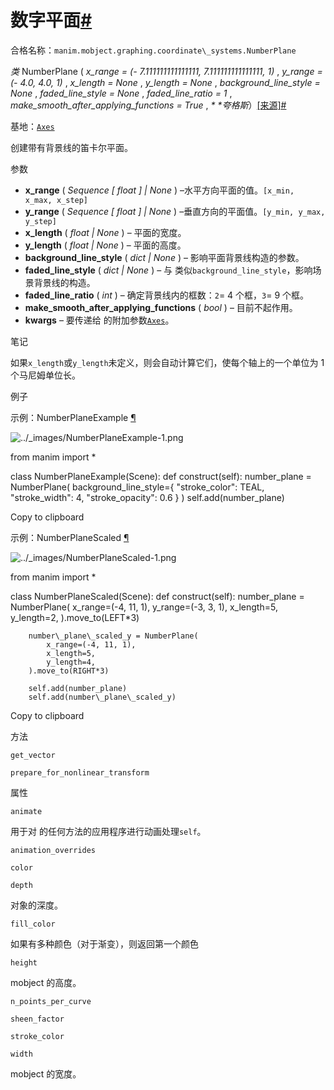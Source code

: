 # 数字平面[#](#numberplane "此标题的固定链接")

合格名称：`manim.mobject.graphing.coordinate\_systems.NumberPlane`

_类_ NumberPlane ( _x_range = (\- 7.111111111111111, 7.111111111111111, 1)_ , _y_range = (\- 4.0, 4.0, 1)_ , _x_length = None_ , _y_length = None_ , _background_line_style = None_ , _faded_line_style = None_ , _faded_line_ratio = 1_ , _make_smooth_after_applying_functions = True_ , _\* \*夸格斯_）[\[来源\]](../_modules/manim/mobject/graphing/coordinate_systems.html#NumberPlane)[#](#manim.mobject.graphing.coordinate_systems.NumberPlane "此定义的固定链接")

基地：[`Axes`](manim.mobject.graphing.coordinate_systems.Axes.html#manim.mobject.graphing.coordinate_systems.Axes "manim.mobject.graphing.coordinate_systems.Axes")

创建带有背景线的笛卡尔平面。

参数

- **x_range** ( _Sequence_ _\[_ _float_ _\]_ _|_ _None_ ) –水平方向平面的值。`[x_min, x_max, x_step]`
- **y_range** ( _Sequence_ _\[_ _float_ _\]_ _|_ _None_ ) –垂直方向的平面值。`[y_min, y_max, y_step]`
- **x_length** ( _float_ _|_ _None_ ) – 平面的宽度。
- **y_length** ( _float_ _|_ _None_ ) – 平面的高度。
- **background_line_style** ( _dict_ _|_ _None_ ) – 影响平面背景线构造的参数。
- **faded_line_style** ( _dict_ _|_ _None_ ) – 与 类似`background_line_style`，影响场景背景线的构造。
- **faded_line_ratio** ( _int_ ) – 确定背景线内的框数：`2`= 4 个框，`3`= 9 个框。
- **make_smooth_after_applying_functions** ( _bool_ ) – 目前不起作用。
- **kwargs** – 要传递给 的附加参数[`Axes`](manim.mobject.graphing.coordinate_systems.Axes.html#manim.mobject.graphing.coordinate_systems.Axes "manim.mobject.graphing.coordinate_systems.Axes")。

笔记

如果`x_length`或`y_length`未定义，则会自动计算它们，使每个轴上的一个单位为 1 个马尼姆单位长。

例子

示例：NumberPlaneExample [¶](#numberplaneexample)

![../_images/NumberPlaneExample-1.png](../_images/NumberPlaneExample-1.png)

from manim import \*

class NumberPlaneExample(Scene):
def construct(self):
number_plane = NumberPlane(
background_line_style={
"stroke_color": TEAL,
"stroke_width": 4,
"stroke_opacity": 0.6
}
)
self.add(number_plane)

Copy to clipboard

示例：NumberPlaneScaled [¶](#numberplanescaled)

![../_images/NumberPlaneScaled-1.png](../_images/NumberPlaneScaled-1.png)

from manim import \*

class NumberPlaneScaled(Scene):
def construct(self):
number_plane = NumberPlane(
x_range=(-4, 11, 1),
y_range=(-3, 3, 1),
x_length=5,
y_length=2,
).move_to(LEFT\*3)

        number\_plane\_scaled_y = NumberPlane(
            x_range=(-4, 11, 1),
            x_length=5,
            y_length=4,
        ).move_to(RIGHT*3)

        self.add(number_plane)
        self.add(number\_plane\_scaled_y)

Copy to clipboard

方法

`get_vector`

`prepare_for_nonlinear_transform`

属性

`animate`

用于对 的任何方法的应用程序进行动画处理`self`。

`animation_overrides`

`color`

`depth`

对象的深度。

`fill_color`

如果有多种颜色（对于渐变），则返回第一个颜色

`height`

mobject 的高度。

`n_points_per_curve`

`sheen_factor`

`stroke_color`

`width`

mobject 的宽度。
